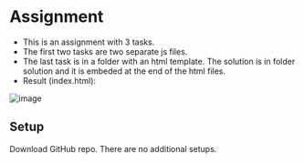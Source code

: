 # Assignment
- This is an assignment with 3 tasks.
- The first two tasks are two separate js files.
- The last task is in a folder with an html template. The solution is in folder solution and it is embeded at the end of the html files.
- Result (index.html):
  
![image](https://github.com/EmiliyaShtereva/Assignment/assets/123276538/38a345dc-0dcc-4570-97ca-a7cc5a5ec466)

## Setup
Download GitHub repo.
There are no additional setups.
